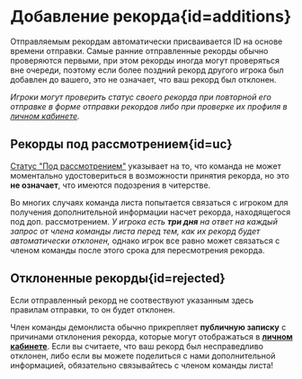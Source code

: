 <div class='panel fade js-scroll-anim' data-anim='fade'>

# Добавление рекорда{id=additions}

Отправляемым рекордам автоматически присваивается ID на основе времени отправки. Самые ранние отправленные рекорды обычно проверяются первыми, при этом рекорды иногда могут проверяться вне очереди, поэтому если более поздний рекорд другого игрока был добавлен до вашего, это не означает, что ваш рекорд был отклонен.

*Игроки могут проверить статус своего рекорда при повторной его отправке в форме отправки рекордов либо при проверке их профиля в [личном кабинете](/login).*

## Рекорды под рассмотрением{id=uc}

[Статус "Под рассмотрением"](/guidelines/eligibility/#uc-records) указывает на то, что команда не может моментально удостовериться в возможности принятия рекорда, но это **не означает**, что имеются подозрения в читерстве.

Во многих случаях команда листа попытается связаться с игроком для получения дополнительной информации насчет рекорда, находящегося под доп. рассмотрением. *У игрока есть **три дня** на ответ на каждый запрос от члена команды листа перед тем, как их рекорд будет автоматически отклонен,* однако игрок все равно может связаться с членом команды после этого срока для пересмотрения рекорда.

## Отклоненные рекорды{id=rejected}
  
Если отправленный рекорд не соотвествуют указанным здесь правилам отправки, то он будет отклонен.

Член команды демонлиста обычно прикрепляет **публичную записку** с причинами отклонения рекорда, которые могут отображаться в [**личном кабинете**](/login). Если вы считаете, что ваш рекорд был несправедливо отклонен, либо если вы можете поделиться с нами дополнительной информацией, обязательно связывайтесь с членом команды листа!

</div>
